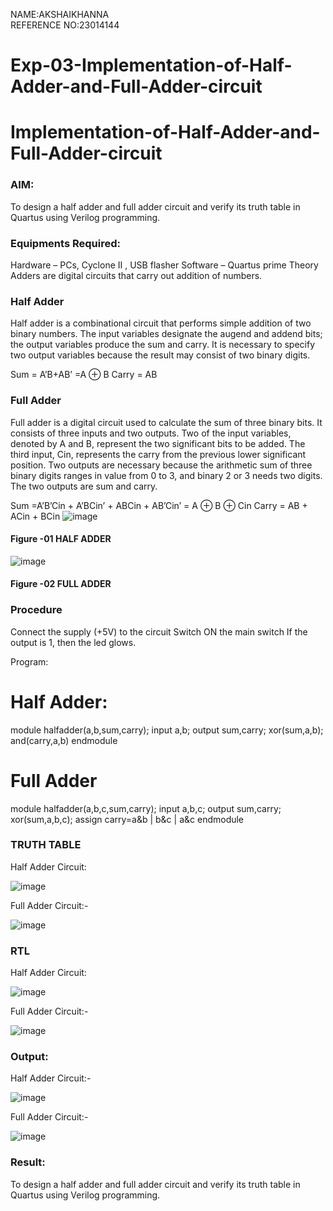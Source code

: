 NAME:AKSHAIKHANNA <br>
REFERENCE NO:23014144

# Exp-03-Implementation-of-Half-Adder-and-Full-Adder-circuit

# Implementation-of-Half-Adder-and-Full-Adder-circuit
### AIM:
To design a half adder and full adder circuit and verify its truth table in Quartus using Verilog programming.

### Equipments Required:
Hardware – PCs, Cyclone II , USB flasher
Software – Quartus prime
Theory
Adders are digital circuits that carry out addition of numbers.

### Half Adder
Half adder is a combinational circuit that performs simple addition of two binary numbers. The input variables designate the augend and addend bits; the output variables produce the sum and carry. It is necessary to specify two output variables because the result may consist of two binary digits.

Sum = A’B+AB’ =A ⊕ B Carry = AB

### Full Adder
Full adder is a digital circuit used to calculate the sum of three binary bits. It consists of three inputs and two outputs. Two of the input variables, denoted by A and B, represent the two significant bits to be added. The third input, Cin, represents the carry from the previous lower significant position. Two outputs are necessary because the arithmetic sum of three binary digits ranges in value from 0 to 3, and binary 2 or 3 needs two digits. The two outputs are sum and carry.

Sum =A’B’Cin + A’BCin’ + ABCin + AB’Cin’ = A ⊕ B ⊕ Cin Carry = AB + ACin + BCin
 ![image](https://user-images.githubusercontent.com/36288975/163552156-a13e5a56-c638-4110-97d9-8896907c8d25.png)

#### Figure -01 HALF ADDER 


![image](https://user-images.githubusercontent.com/36288975/163552057-b3547877-6d07-45b4-b7e0-bcfebfad9e1d.png)

#### Figure -02 FULL ADDER 

### Procedure

Connect the supply (+5V) to the circuit
Switch ON the main switch
If the output is 1, then the led glows. 

Program:
# Half Adder:


module halfadder(a,b,sum,carry);
input a,b;
output sum,carry;
xor(sum,a,b);
and(carry,a,b)
endmodule



# Full Adder


module halfadder(a,b,c,sum,carry);
input a,b,c;
output sum,carry;
xor(sum,a,b,c);
assign carry=a&b | b&c | a&c
endmodule



### TRUTH TABLE 
Half Adder Circuit:

![image](https://github.com/akshai07/Exp-02-Implementation-of-Half-Adder-and-Full-Adder-circuit/assets/152007451/82c17917-c634-42ad-b304-44e8ffbf9c41)


Full Adder Circuit:-

![image](https://github.com/akshai07/Exp-02-Implementation-of-Half-Adder-and-Full-Adder-circuit/assets/152007451/aaaab290-fb70-41f8-80ca-7e3925dbe6d2)

### RTL
Half Adder Circuit:

![image](https://github.com/akshai07/Exp-02-Implementation-of-Half-Adder-and-Full-Adder-circuit/assets/152007451/d2017b5a-8e57-4363-9f64-28d289af4bc5)

Full Adder Circuit:-

![image](https://github.com/akshai07/Exp-02-Implementation-of-Half-Adder-and-Full-Adder-circuit/assets/152007451/f024f4ff-397e-4268-825f-d463adc17182)

### Output:
Half Adder Circuit:-

![image](https://github.com/akshai07/Exp-02-Implementation-of-Half-Adder-and-Full-Adder-circuit/assets/152007451/080ad388-43e1-4422-aa6a-cd07088c2a83)

Full Adder Circuit:-

![image](https://github.com/akshai07/Exp-02-Implementation-of-Half-Adder-and-Full-Adder-circuit/assets/152007451/341391b0-8eb0-4638-80c7-559a7590efa5)

### Result:
To design a half adder and full adder circuit and verify its truth table in Quartus using Verilog programming.



